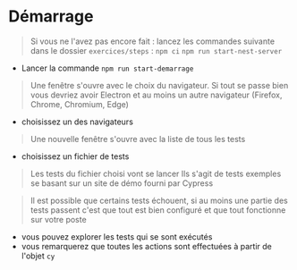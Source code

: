 # Démarrage

> Si vous ne l'avez pas encore fait : 
> lancez les commandes suivante dans le dossier `exercices/steps` :
> `npm ci`
> `npm run start-nest-server`

- Lancer la commande `npm run start-demarrage`

> Une fenêtre s'ouvre avec le choix du navigateur. Si tout se passe bien vous devriez avoir Electron et au moins un autre navigateur (Firefox, Chrome, Chromium, Edge)

- choisissez un des navigateurs

> Une nouvelle fenêtre s'ouvre avec la liste de tous les tests

- choisissez un fichier de tests

> Les tests du fichier choisi vont se lancer
> Ils s'agit de tests exemples se basant sur un site de démo fourni par Cypress

> Il est possible que certains tests échouent, si au moins une partie des tests passent c'est que tout est bien configuré et que tout fonctionne sur votre poste

- vous pouvez explorer les tests qui se sont exécutés
- vous remarquerez que toutes les actions sont effectuées à partir de l'objet `cy`

